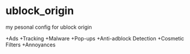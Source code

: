 # ublock_origin
my pesonal config for ublock origin

+Ads
+Tracking
+Malware
+Pop-ups
+Anti-adblock Detection
+Cosmetic Filters
+Annoyances
